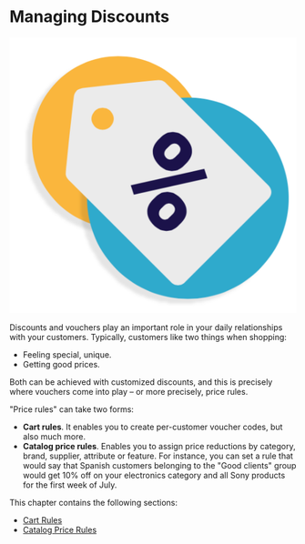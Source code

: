 # Managing Discounts

![](../../../../.gitbook/assets/51839844%20%285%29%20%285%29.png)

Discounts and vouchers play an important role in your daily relationships with your customers. Typically, customers like two things when shopping:

* Feeling special, unique.
* Getting good prices.

Both can be achieved with customized discounts, and this is precisely where vouchers come into play – or more precisely, price rules.

"Price rules" can take two forms:

* **Cart rules**. It enables you to create per-customer voucher codes, but also much more.
* **Catalog price rules**. Enables you to assign price reductions by category, brand, supplier, attribute or feature.  For instance, you can set a rule that would say that Spanish customers belonging to the "Good clients" group would get 10% off on your electronics category and all Sony products for the first week of July.

This chapter contains the following sections:

* [Cart Rules](cart-rules.md)
* [Catalog Price Rules](catalog-price-rules.md)

